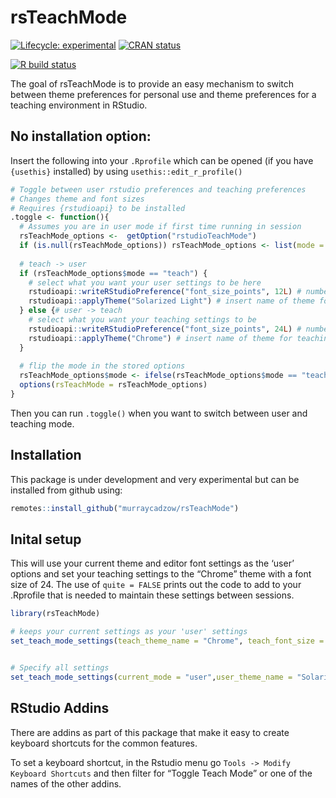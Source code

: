 
<!-- README.md is generated from README.Rmd. Please edit that file -->

# rsTeachMode

<!-- badges: start -->

[![Lifecycle:
experimental](https://img.shields.io/badge/lifecycle-experimental-orange.svg)](https://www.tidyverse.org/lifecycle/#experimental)
[![CRAN
status](https://www.r-pkg.org/badges/version/rsTeachMode)](https://CRAN.R-project.org/package=rsTeachMode)
<!--[![Codecov test coverage](https://codecov.io/gh/murraycadzow/rsTeachMode/branch/master/graph/badge.svg)](https://codecov.io/gh/murraycadzow/rsTeachMode?branch=master) -->
[![R build
status](https://github.com/murraycadzow/rsTeachMode/workflows/R-CMD-check/badge.svg)](https://github.com/murraycadzow/rsTeachMode/actions)

<!-- badges: end -->

The goal of rsTeachMode is to provide an easy mechanism to switch
between theme preferences for personal use and theme preferences for a
teaching environment in RStudio.

## No installation option:

Insert the following into your `.Rprofile` which can be opened (if you
have `{usethis}` installed) by using `usethis::edit_r_profile()`

``` r
# Toggle between user rstudio preferences and teaching preferences
# Changes theme and font sizes
# Requires {rstudioapi} to be installed
.toggle <- function(){
  # Assumes you are in user mode if first time running in session
  rsTeachMode_options <-  getOption("rstudioTeachMode")
  if (is.null(rsTeachMode_options)) rsTeachMode_options <- list(mode = "user")
  
  # teach -> user
  if (rsTeachMode_options$mode == "teach") {
    # select what you want your user settings to be here
    rstudioapi::writeRStudioPreference("font_size_points", 12L) # number has to be integer
    rstudioapi::applyTheme("Solarized Light") # insert name of theme for user here
  } else {# user -> teach
    # select what you want your teaching settings to be
    rstudioapi::writeRStudioPreference("font_size_points", 24L) # number has to be integer
    rstudioapi::applyTheme("Chrome") # insert name of theme for teaching here
  }
  
  # flip the mode in the stored options
  rsTeachMode_options$mode <- ifelse(rsTeachMode_options$mode == "teach", "user", "teach")
  options(rsTeachMode = rsTeachMode_options)
}
```

Then you can run `.toggle()` when you want to switch between user and
teaching mode.

## Installation

This package is under development and very experimental but can be
installed from github using:

``` r
remotes::install_github("murraycadzow/rsTeachMode")
```

## Inital setup

This will use your current theme and editor font settings as the ‘user’
options and set your teaching settings to the “Chrome” theme with a font
size of 24. The use of `quite = FALSE` prints out the code to add to
your .Rprofile that is needed to maintain these settings between
sessions.

``` r
library(rsTeachMode)

# keeps your current settings as your 'user' settings
set_teach_mode_settings(teach_theme_name = "Chrome", teach_font_size = 24, quiet = FALSE)


# Specify all settings
set_teach_mode_settings(current_mode = "user",user_theme_name = "Solarized Light", user_font_size = 12, teach_theme_name = "Chrome", teach_font_size = 24, quiet = FALSE)
```

## RStudio Addins

There are addins as part of this package that make it easy to create
keyboard shortcuts for the common features.

To set a keyboard shortcut, in the Rstudio menu go `Tools -> Modify
Keyboard Shortcuts` and then filter for “Toggle Teach Mode” or one of
the names of the other addins.
